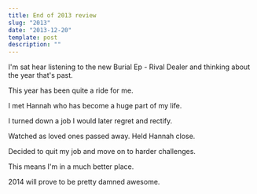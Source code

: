 ```yaml
---
title: End of 2013 review
slug: "2013"
date: "2013-12-20"
template: post
description: ""
---
```

I'm sat hear listening to the new Burial Ep - Rival Dealer and thinking about the year that's past.

This year has been quite a ride for me. 

I met Hannah who has become a huge part of my life. 

I turned down a job I would later regret and rectify. 

Watched as loved ones passed away. Held Hannah close.

Decided to quit my job and move on to harder challenges.

This means I'm in a much better place.

2014 will prove to be pretty damned awesome.

